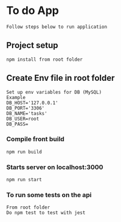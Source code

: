 # To do App
````
Follow steps below to run application
````
## Project setup
```
npm install from root folder
```

## Create Env file in root folder
```
Set up env variables for DB (MySQL) 
Example
DB_HOST='127.0.0.1'
DB_PORT='3306'
DB_NAME='tasks'
DB_USER=root
DB_PASS=

```
### Compile front build
```
npm run build
```

### Starts server on localhost:3000
```
npm run start
```



### To run some tests on the api
```
From root folder
Do npm test to test with jest
```
